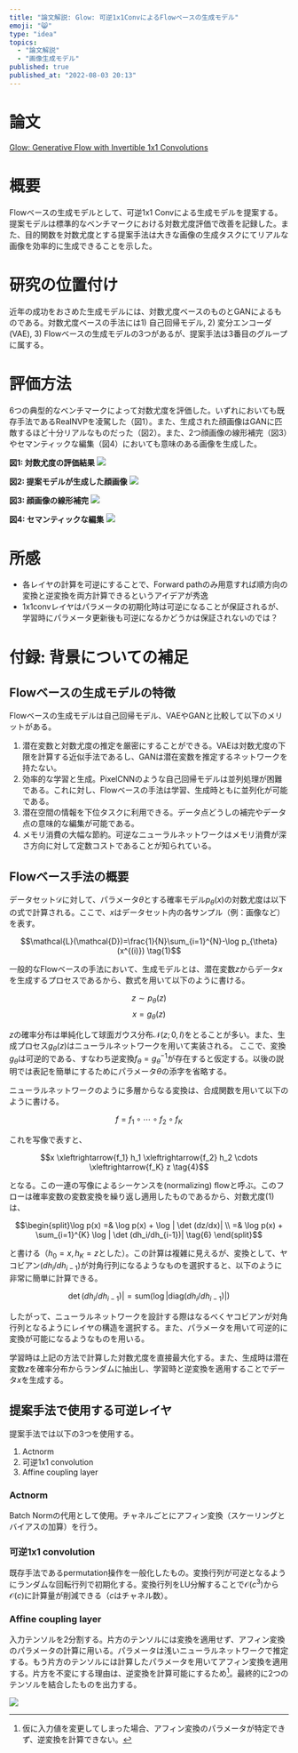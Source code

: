 ```yaml
---
title: "論文解説: Glow: 可逆1x1ConvによるFlowベースの生成モデル"
emoji: "😸"
type: "idea"
topics:
  - "論文解説"
  - "画像生成モデル"
published: true
published_at: "2022-08-03 20:13"
---
```


# 論文

[Glow: Generative Flow with Invertible 1x1 Convolutions](https://arxiv.org/abs/1807.03039)

# 概要

Flowベースの生成モデルとして、可逆1x1 Convによる生成モデルを提案する。提案モデルは標準的なベンチマークにおける対数尤度評価で改善を記録した。また、目的関数を対数尤度とする提案手法は大きな画像の生成タスクにてリアルな画像を効率的に生成できることを示した。

# 研究の位置付け

近年の成功をおさめた生成モデルには、対数尤度ベースのものとGANによるものである。対数尤度ベースの手法には1) 自己回帰モデル, 2) 変分エンコーダ(VAE), 3) Flowベースの生成モデルの3つがあるが、提案手法は3番目のグループに属する。

# 評価方法

6つの典型的なベンチマークによって対数尤度を評価した。いずれにおいても既存手法であるRealNVPを凌駕した（図1）。また、生成された顔画像はGANに匹敵するほど十分リアルなものだった（図2）。また、2つ顔画像の線形補完（図3）やセマンティックな編集（図4）においても意味のある画像を生成した。

**図1: 対数尤度の評価結果**
![](https://storage.googleapis.com/zenn-user-upload/86db055f8a63-20220803.png)

**図2: 提案モデルが生成した顔画像**
![](https://storage.googleapis.com/zenn-user-upload/9867b4b37c28-20220803.png)

**図3: 顔画像の線形補完**
![](https://storage.googleapis.com/zenn-user-upload/647b152ebddb-20220803.png)

**図4: セマンティックな編集**
![](https://storage.googleapis.com/zenn-user-upload/55ecbd50f4d2-20220803.png)

# 所感

* 各レイヤの計算を可逆にすることで、Forward pathのみ用意すれば順方向の変換と逆変換を両方計算できるというアイデアが秀逸
* 1x1convレイヤはパラメータの初期化時は可逆になることが保証されるが、学習時にパラメータ更新後も可逆になるかどうかは保証されないのでは？

# 付録: 背景についての補足

## Flowベースの生成モデルの特徴

Flowベースの生成モデルは自己回帰モデル、VAEやGANと比較して以下のメリットがある。

1. 潜在変数と対数尤度の推定を厳密にすることができる。VAEは対数尤度の下限を計算する近似手法であるし、GANは潜在変数を推定するネットワークを持たない。
2. 効率的な学習と生成。PixelCNNのような自己回帰モデルは並列処理が困難である。これに対し、Flowベースの手法は学習、生成時ともに並列化が可能である。
3. 潜在空間の情報を下位タスクに利用できる。データ点どうしの補完やデータ点の意味的な編集が可能である。
4. メモリ消費の大幅な節約。可逆なニューラルネットワークはメモリ消費が深さ方向に対して定数コストであることが知られている。

## Flowベース手法の概要

データセット$\mathcal{D}$に対して、パラメータ$\theta$とする確率モデル$p_{\theta}(x)$の対数尤度は以下の式で計算される。ここで、$x$はデータセット内の各サンプル（例：画像など）を表す。

$$\mathcal{L}(\mathcal{D})=\frac{1}{N}\sum_{i=1}^{N}-\log p_{\theta}(x^{(i)}) \tag{1}$$

一般的なFlowベースの手法において、生成モデルとは、潜在変数$z$からデータ$x$を生成するプロセスであるから、数式を用いて以下のように書ける。

$$z \sim p_{\theta}(z) \tag{2}$$
$$x = g_{\theta}(z) \tag{3}$$

$z$の確率分布は単純化して球面ガウス分布$\mathcal{N}(z; 0, I)$をとることが多い。また、生成プロセス$g_{\theta}(z)$はニューラルネットワークを用いて実装される。
ここで、変換$g_{\theta}$は可逆的である、すなわち逆変換$f_{\theta} = g_{\theta}^{-1}$が存在すると仮定する。以後の説明では表記を簡単にするためにパラメータ$\theta$の添字を省略する。

ニューラルネットワークのように多層からなる変換は、合成関数を用いて以下のように書ける。

$$f = f_1 \circ \cdots \circ f_2 \circ f_K$$

これを写像で表すと、

$$x \xleftrightarrow{f_1} h_1 \xleftrightarrow{f_2} h_2 \cdots \xleftrightarrow{f_K} z \tag{4}$$

となる。この一連の写像によるシーケンスを(normalizing) flowと呼ぶ。このフローは確率変数の変数変換を繰り返し適用したものであるから、対数尤度(1)は、

$$\begin{split}\log p(x) =& \log p(x) + \log | \det (dz/dx)| \\
=& \log p(x) + \sum_{i=1}^{K} \log | \det (dh_i/dh_{i-1})| \tag{6}
\end{split}$$

と書ける（$h_0 = x, h_K = z$とした）。この計算は複雑に見えるが、変換として、ヤコビアン$(dh_i/dh_{i-1})$が対角行列になるようなものを選択すると、以下のように非常に簡単に計算できる。

$$\det (dh_i/dh_{i-1})| = \mathrm{sum}(\log | \mathrm{diag} (dh_i/dh_{i-1}) |) \tag{7}$$

したがって、ニューラルネットワークを設計する際はなるべくヤコビアンが対角行列となるようにレイヤの構造を選択する。また、パラメータを用いて可逆的に変換が可能になるようなものを用いる。

学習時は上記の方法で計算した対数尤度を直接最大化する。また、生成時は潜在変数$z$を確率分布からランダムに抽出し、学習時と逆変換を適用することでデータ$x$を生成する。

## 提案手法で使用する可逆レイヤ

提案手法では以下の3つを使用する。

1. Actnorm
2. 可逆1x1 convolution
3. Affine coupling layer

### Actnorm

Batch Normの代用として使用。チャネルごとにアフィン変換（スケーリングとバイアスの加算）を行う。

### 可逆1x1 convolution

既存手法であるpermutation操作を一般化したもの。変換行列が可逆となるようにランダムな回転行列で初期化する。変換行列をLU分解することで$\mathcal{O}(c^3)$から$\mathcal{O}(c)$に計算量が削減できる（$c$はチャネル数）。

### Affine coupling layer

入力テンソルを2分割する。片方のテンソルには変換を適用せず、アフィン変換のパラメータの計算に用いる。パラメータは浅いニューラルネットワークで推定する。もう片方のテンソルには計算したパラメータを用いてアフィン変換を適用する。片方を不変にする理由は、逆変換を計算可能にするため[^1]。最終的に2つのテンソルを結合したものを出力する。

[^1]: 仮に入力値を変更してしまった場合、アフィン変換のパラメータが特定できず、逆変換を計算できない。

![](https://storage.googleapis.com/zenn-user-upload/9a08c2a8aa16-20220803.png)

 